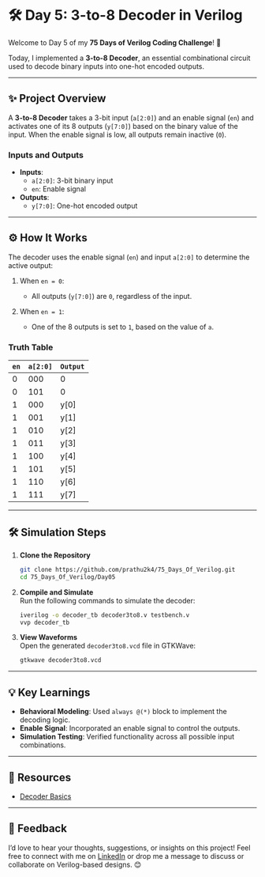 # 🛠️ Day 5: 3-to-8 Decoder in Verilog  

Welcome to Day 5 of my **75 Days of Verilog Coding Challenge**! 🎉  

Today, I implemented a **3-to-8 Decoder**, an essential combinational circuit used to decode binary inputs into one-hot encoded outputs.  

---

## ✨ Project Overview  

A **3-to-8 Decoder** takes a 3-bit input (`a[2:0]`) and an enable signal (`en`) and activates one of its 8 outputs (`y[7:0]`) based on the binary value of the input. When the enable signal is low, all outputs remain inactive (`0`).  

### **Inputs and Outputs**  

- **Inputs**:  
  - `a[2:0]`: 3-bit binary input  
  - `en`: Enable signal  
- **Outputs**:  
  - `y[7:0]`: One-hot encoded output  

---

## ⚙️ How It Works  

The decoder uses the enable signal (`en`) and input `a[2:0]` to determine the active output:  

1. When `en = 0`:  
   - All outputs (`y[7:0]`) are `0`, regardless of the input.  
   
2. When `en = 1`:  
   - One of the 8 outputs is set to `1`, based on the value of `a`.  

### **Truth Table**  

| `en` | `a[2:0]` | `Output`          |  
|------|----------|-------------------|  
| 0    | 000      | 0          |  
| 0    | 101      | 0          |  
| 1    | 000      | y[0]          |  
| 1    | 001      | y[1]          |  
| 1    | 010      | y[2]          |  
| 1    | 011      | y[3]          |  
| 1    | 100      | y[4]          |  
| 1    | 101      | y[5]          |  
| 1    | 110      | y[6]          |  
| 1    | 111      | y[7]          |  

---

## 🛠️ Simulation Steps  

1. **Clone the Repository**  
   ```bash
   git clone https://github.com/prathu2k4/75_Days_Of_Verilog.git
   cd 75_Days_Of_Verilog/Day05
   ```  

2. **Compile and Simulate**  
   Run the following commands to simulate the decoder:  
   ```bash
   iverilog -o decoder_tb decoder3to8.v testbench.v
   vvp decoder_tb
   ```  

3. **View Waveforms**  
   Open the generated `decoder3to8.vcd` file in GTKWave:  
   ```bash
   gtkwave decoder3to8.vcd
   ```  

---

## 💡 Key Learnings  

- **Behavioral Modeling**: Used `always @(*)` block to implement the decoding logic.  
- **Enable Signal**: Incorporated an enable signal to control the outputs.  
- **Simulation Testing**: Verified functionality across all possible input combinations.  

---

## 🔗 Resources  

- [Decoder Basics](https://en.wikipedia.org/wiki/Decoder)  

---

## 🤝 Feedback  

I’d love to hear your thoughts, suggestions, or insights on this project! Feel free to connect with me on [LinkedIn](https://www.linkedin.com/in/pratham-jainvs) or drop me a message to discuss or collaborate on Verilog-based designs. 😊
